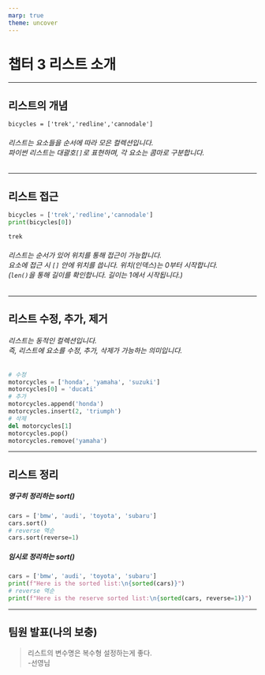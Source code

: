 ```yaml
---
marp: true
theme: uncover
---
```

# **챕터 3 리스트 소개**
---
## **리스트의 개념**

`bicycles = ['trek','redline','cannodale']
`
###### 리스트는 요소들을 순서에 따라 모은 컬렉션입니다.<br>파이썬 리스트는 대괄호`[]`로 표현하며, 각 요소는 콤마로 구분합니다.
---
## **리스트 접근**

```python
bicycles = ['trek','redline','cannodale']
print(bicycles[0])

trek
```
###### 리스트는 순서가 있어 위치를 통해 접근이 가능합니다. <br>요소에 접근 시 `[]` 안에 위치를 씁니다. 위치(인덱스)는 0부터 시작합니다.<br>(`len()`을 통해 길이를 확인합니다. 길이는 1에서 시작됩니다.)

---
## **리스트 수정, 추가, 제거**
###### 리스트는 동적인 컬렉션입니다.<br> 즉, 리스트에 요소를 수정, 추가, 삭제가 가능하는 의미입니다.
```python
# 수정
motorcycles = ['honda', 'yamaha', 'suzuki']
motorcycles[0] = 'ducati'
# 추가
motorcycles.append('honda')
motorcycles.insert(2, 'triumph')
# 삭제
del motorcycles[1]
motorcycles.pop()
motorcycles.remove('yamaha')
```

---
## **리스트 정리**
##### 영구히 정리하는 sort()
```python
cars = ['bmw', 'audi', 'toyota', 'subaru']
cars.sort()
# reverse 역순
cars.sort(reverse=1)
```
##### 임시로 정리하는 sort()
```python
cars = ['bmw', 'audi', 'toyota', 'subaru']
print(f"Here is the sorted list:\n{sorted(cars)}")
# reverse 역순
print(f"Here is the reserve sorted list:\n{sorted(cars, reverse=1)}")
```
---
## **팀원 발표(나의 보충)**
> 리스트의 변수명은 복수형 설정하는게 좋다.<br>-선영님